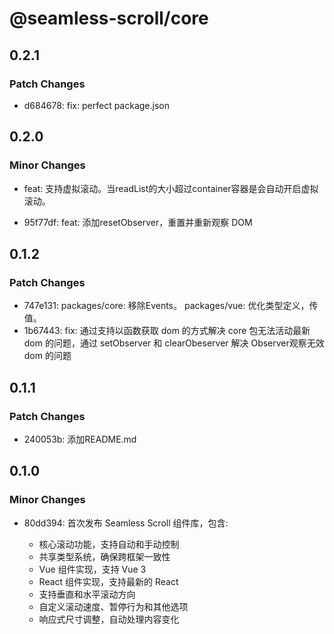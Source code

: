 # @seamless-scroll/core

## 0.2.1

### Patch Changes

- d684678: fix: perfect package.json

## 0.2.0

### Minor Changes

- feat: 支持虚拟滚动。当readList的大小超过container容器是会自动开启虚拟滚动。

- 95f77df: feat: 添加resetObserver，重置并重新观察 DOM

## 0.1.2

### Patch Changes

- 747e131: packages/core: 移除Events。
  packages/vue: 优化类型定义，传值。
- 1b67443: fix: 通过支持以函数获取 dom 的方式解决 core 包无法活动最新 dom 的问题，通过 setObserver 和 clearObeserver 解决 Observer观察无效 dom 的问题

## 0.1.1

### Patch Changes

- 240053b: 添加README.md

## 0.1.0

### Minor Changes

- 80dd394: 首次发布 Seamless Scroll 组件库，包含:

  - 核心滚动功能，支持自动和手动控制
  - 共享类型系统，确保跨框架一致性
  - Vue 组件实现，支持 Vue 3
  - React 组件实现，支持最新的 React
  - 支持垂直和水平滚动方向
  - 自定义滚动速度、暂停行为和其他选项
  - 响应式尺寸调整，自动处理内容变化
